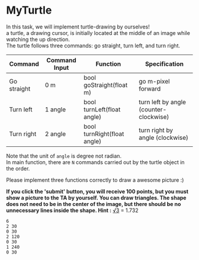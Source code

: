 # MyTurtle

In this task, we will implement turtle-drawing by ourselves!  
a turtle, a drawing cursor, is initially located at the middle of an image while watching the up direction.  
The turtle follows three commands: go straight, turn left, and turn right.  

| Command     | Command Input | Function                    | Specification                          |
|-------------|---------------|-----------------------------|----------------------------------------|
| Go straight | 0 m           | bool goStraight(float m)    | go m-pixel forward                     |
| Turn left   | 1 angle       | bool turnLeft(float angle)  | turn left by angle (counter-clockwise) |
| Turn right  | 2 angle       | bool turnRight(float angle) | turn right by angle (clockwise)        |

Note that the unit of `angle` is degree not radian.  
In main function, there are `N` commands carried out by the turtle object in the order.

Please implement three functions correctly to draw a awesome picture :)

**If you click the 'submit' button, you will receive 100 points, but you must show a picture to the TA by yourself. You can draw triangles. The shape does not need to be in the center of the image, but there should be no unnecessary lines inside the shape. Hint :** [√3](https://namu.wiki/w/%E2%88%9A3) = 1.732


```
6
2 30
0 30
2 120
0 30
1 240 
0 30
```




